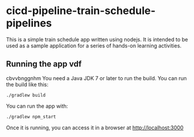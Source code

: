 # cicd-pipeline-train-schedule-pipelines

This is a simple train schedule app written using nodejs. It is intended to be used as a sample application for a series of hands-on learning activities.

## Running the app vdf
cbvvbnggnhm
You need a Java JDK 7 or later to run the build. You can run the build like this:

    ./gradlew build

You can run the app with:

    ./gradlew npm_start

Once it is running, you can access it in a browser at [http://localhost:3000](http://localhost:3000)
